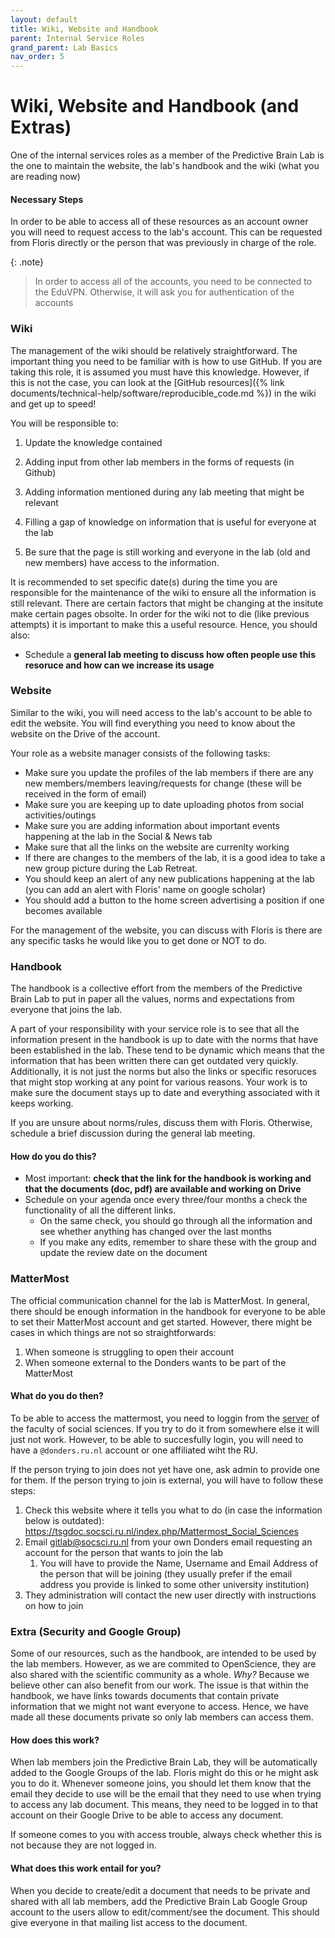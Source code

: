 ```yaml
---
layout: default
title: Wiki, Website and Handbook
parent: Internal Service Roles
grand_parent: Lab Basics
nav_order: 5
---
```


# Wiki, Website and Handbook (and Extras)

One of the internal services roles as a member of the Predictive Brain Lab is the one to maintain the website, the lab's handbook and the wiki (what you are reading now)

#### Necessary Steps
In order to be able to access all of these resources as an account owner you will need to request access to the lab's account. This can be requested from Floris directly or the person that was previously in charge of the role. 

{: .note}
> In order to access all of the accounts, you need to be connected to the EduVPN. Otherwise, it will ask you for authentication of the accounts

### Wiki
The management of the wiki should be relatively straightforward. The important thing you need to be familiar with is how to use GitHub. If you are taking this role, it is assumed you must have this knowledge. However, if this is not the case, you can look at the [GitHub resources]({% link documents/technical-help/software/reproducible_code.md %}) in the wiki and get up to speed! 

You will be responsible to:

1. Update the knowledge contained
  1. Adding input from other lab members in the forms of requests (in Github)
  2. Adding information mentioned during any lab meeting that might be relevant
  3. Filling a gap of knowledge on information that is useful for everyone at the lab

2. Be sure that the page is still working and everyone in the lab (old and new members) have access to the information.

It is recommended to set specific date(s) during the time you are responsible for the maintenance of the wiki to ensure all the information is still relevant. There are certain factors that might be changing at the insitute make certain pages obsolte. In order for the wiki not to die (like previous attempts) it is important to make this a useful resource. Hence, you should also:

* Schedule a **general lab meeting to discuss how often people use this resoruce and how can we increase its usage**

### Website

Similar to the wiki, you will need access to the lab's account to be able to edit the website. You will find everything you need to know about the website on the Drive of the account. 

Your role as a website manager consists of the following tasks:
- Make sure you update the profiles of the lab members if there are any new members/members leaving/requests for change (these will be received in the form of email)
- Make sure you are keeping up to date uploading photos from social activities/outings
- Make sure you are adding information about important events happening at the lab in the Social & News tab
- Make sure that all the links on the website are currenlty working
- If there are changes to the members of the lab, it is a good idea to take a new group picture during the Lab Retreat.
- You should keep an alert of any new publications happening at the lab (you can add an alert with Floris' name on google scholar)
- You should add a button to the home screen advertising a position if one becomes available

For the management of the website, you can discuss with Floris is there are any specific tasks he would like you to get done or NOT to do. 

### Handbook 

The handbook is a collective effort from the members of the Predictive Brain Lab to put in paper all the values, norms and expectations from everyone that joins the lab. 

A part of your responsibility with your service role is to see that all the information present in the handbook is up to date with the norms that have been established in the lab. These tend to be dynamic which means that the information that has been written there can get outdated very quickly. Additionally, it is not just the norms but also the links or specific resoruces that might stop working at any point for various reasons. Your work is to make sure the document stays up to date and everything associated with it keeps working. 

If you are unsure about norms/rules, discuss them with Floris. Otherwise, schedule a brief discussion during the general lab meeting.

#### How do you do this?

- Most important: **check that the link for the handbook is working and that the documents (doc, pdf) are available and working on Drive**
- Schedule on your agenda once every three/four months a check the functionality of all the different links.
    - On the same check, you should go through all the information and see whether anything has changed over the last months
    - If you make any edits, remember to share these with the group and update the review date on the document
 
### MatterMost

The official communication channel for the lab is MatterMost. In general, there should be enough information in the handbook for everyone to be able to set their MatterMost account and get started. However, there might be cases in which things are not so straightforwards:

1) When someone is struggling to open their account
2) When someone external to the Donders wants to be part of the MatterMost

#### What do you do then?
To be able to access the mattermost, you need to loggin from the [server](https://mattermost.socsci.ru.nl/) of the faculty of social sciences. If you try to do it from somewhere else it will just not work. However, to be able to succesfully login, you will need to have a `@donders.ru.nl` account or one affiliated wiht the RU. 

If the person trying to join does not yet have one, ask admin to provide one for them. 
If the person trying to join is external, you will have to follow these steps: 
1. Check this website where it tells you what to do (in case the information below is outdated): https://tsgdoc.socsci.ru.nl/index.php/Mattermost_Social_Sciences
2. Email gitlab@socsci.ru.nl from your own Donders email requesting an account for the person that wants to join the lab
    1. You will have to provide the Name, Username and Email Address of the person that will be joining (they usually prefer if the email address you provide is linked to some other university institution)
3. They administration will contact the new user directly with instructions on how to join    

### Extra (Security and Google Group)

Some of our resources, such as the handbook, are intended to be used by the lab members. However, as we are commited to OpenScience, they are also shared with the scientific community as a whole. _Why?_ Because we believe other can also benefit from our work. 
The issue is that within the handbook, we have links towards documents that contain private information that we might not want everyone to access. Hence, we have made all these documents private so only lab members can access them.

#### How does this work?
When lab members join the Predictive Brain Lab, they will be automatically added to the Google Groups of the lab. Floris might do this or he might ask you to do it. Whenever someone joins, you should let them know that the email they decide to use will be the email that they need to use when trying to access any lab document. This means, they need to be logged in to that account on their Google Drive to be able to access any document. 

If someone comes to you with access trouble, always check whether this is not because they are not logged in.

#### What does this work entail for you?

When you decide to create/edit a document that needs to be private and shared with all lab members, add the Predictive Brain Lab Google Group account to the users allow to edit/comment/see the document. This should give everyone in that mailing list access to the document. 
 

